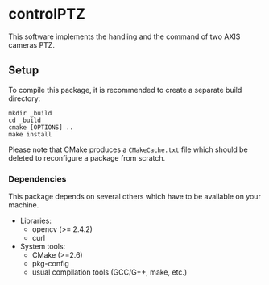 controlPTZ
==========


This software implements the handling and the command of two AXIS cameras PTZ.


Setup
-----

To compile this package, it is recommended to create a separate build
directory:

    mkdir _build
    cd _build
    cmake [OPTIONS] ..
    make install

Please note that CMake produces a `CMakeCache.txt` file which should
be deleted to reconfigure a package from scratch.


### Dependencies

This package depends on several others which
have to be available on your machine.

 - Libraries:
   - opencv (>= 2.4.2)
   - curl
 - System tools:
   - CMake (>=2.6)
   - pkg-config
   - usual compilation tools (GCC/G++, make, etc.)
